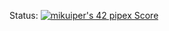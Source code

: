 Status: [![mikuiper's 42 pipex Score](https://badge42.vercel.app/api/v2/cl483ajsd008309l6suq9l256/project/2469384)](https://github.com/mithraskuipers)
